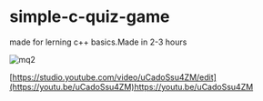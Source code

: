 # simple-c-quiz-game
made for lerning c++ basics.Made in 2-3 hours

![mq2](https://github.com/aac3master/simple-c-quiz-game/assets/96526713/a628eb17-e807-465a-9805-e498ccf0fdb4)

[https://studio.youtube.com/video/uCadoSsu4ZM/edit](https://youtu.be/uCadoSsu4ZM)https://youtu.be/uCadoSsu4ZM
